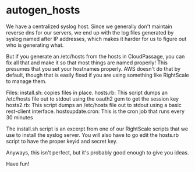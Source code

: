 autogen_hosts
=============

We have a centralized syslog host.  Since we generally don't maintain
reverse dns for our servers, we end up with the log files generated by
syslog named after IP addresses, which makes it harder for us to figure out
who is generating what.

But if you generate an /etc/hosts from the hosts in CloudPassage, you can fix
all that and make it so that most things are named properly!  This presumes
that you set your hostnames properly.  AWS doesn't do that by default, though
that is easily fixed if you are using something like RightScale to manage them.

Files:
	install.sh: copies files in place.
	hosts.rb: This script dumps an /etc/hosts file out to stdout using
		the oauth2 gem to get the session key
	hosts2.rb: This script dumps an /etc/hosts file out to stdout using
		a basic rest-client interface.
	hostsupdate.cron: This is the cron job that runs every 30 minutes

The install.sh script is an excerpt from one of our RightScale scripts
that we use to install the syslog server.  You will also have to go edit
the hosts.rb script to have the proper keyid and secret key.

Anyways, this isn't perfect, but it's probably good enough to give you ideas.

Have fun!


